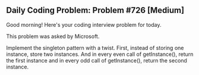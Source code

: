 ## Daily Coding Problem: Problem #726 [Medium]

Good morning! Here's your coding interview problem for today.

This problem was asked by Microsoft.

Implement the singleton pattern with a twist. First, instead of storing one instance, store two instances. And in every even call of getInstance(), return the first instance and in every odd call of getInstance(), return the second instance.
